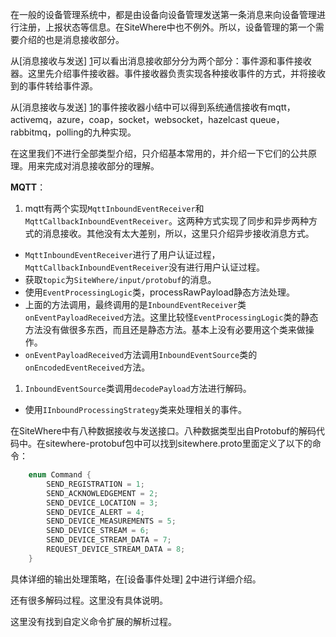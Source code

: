 在一般的设备管理系统中，都是由设备向设备管理发送第一条消息来向设备管理进行注册，上报状态等信息。在SiteWhere中也不例外。所以，设备管理的第一个需要介绍的也是消息接收部分。

从[消息接收与发送] [1]可以看出消息接收部分分为两个部分：事件源和事件接收器。这里先介绍事件接收器。事件接收器负责实现各种接收事件的方式，并将接收到的事件转给事件源。

从[消息接收与发送] [1]的事件接收器小结中可以得到系统通信接收有mqtt，activemq，azure，coap，socket，websocket，hazelcast queue，rabbitmq，polling的九种实现。

在这里我们不进行全部类型介绍，只介绍基本常用的，并介绍一下它们的公共原理。用来完成对消息接收部分的理解。

**MQTT**：

1. mqtt有两个实现```MqttInboundEventReceiver```和```MqttCallbackInboundEventReceiver```。这两种方式实现了同步和异步两种方式的消息接收。其他没有太大差别，所以，这里只介绍异步接收消息方式。
- ```MqttInboundEventReceiver```进行了用户认证过程，```MqttCallbackInboundEventReceiver```没有进行用户认证过程。
- 获取```topic```为```SiteWhere/input/protobuf```的消息。
- 使用```EventProcessingLogic```类，processRawPayload静态方法处理。
- 上面的方法调用，最终调用的是```InboundEventReceiver```类```onEventPayloadReceived```方法。这里比较怪```EventProcessingLogic```类的静态方法没有做很多东西，而且还是静态方法。基本上没有必要用这个类来做操作。
- ```onEventPayloadReceived```方法调用```InboundEventSource```类的```onEncodedEventReceived```方法。

 1. ```InboundEventSource```类调用```decodePayload```方法进行解码。
 - 使用```IInboundProcessingStrategy```类来处理相关的事件。

在SiteWhere中有八种数据接收与发送接口。八种数据类型出自Protobuf的解码代码中。在sitewhere-protobuf包中可以找到sitewhere.proto里面定义了以下的命令：
```groovy
	enum Command {
		SEND_REGISTRATION = 1; 
		SEND_ACKNOWLEDGEMENT = 2; 
		SEND_DEVICE_LOCATION = 3; 
		SEND_DEVICE_ALERT = 4; 
		SEND_DEVICE_MEASUREMENTS = 5;
		SEND_DEVICE_STREAM = 6;
		SEND_DEVICE_STREAM_DATA = 7;
		REQUEST_DEVICE_STREAM_DATA = 8;
	}
```
具体详细的输出处理策略，在[设备事件处理] [2]中进行详细介绍。

还有很多解码过程。这里没有具体说明。

这里没有找到自定义命令扩展的解析过程。

[1]: 消息接收与发送.md "消息接收与发送"
[2]: /租户-设备管理/事件处理/README.md "设备事件处理"